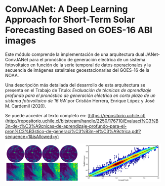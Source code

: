 # ConvJANet: A Deep Learning Approach for Short-Term Solar Forecasting Based on GOES-16 ABI images

Este módulo comprende la implementación de una arquitectura dual JANet-ConvJANet para el pronóstico de generación eléctrica de un sistema fotovoltaico en función de la serie temporal de datos operacionales y la secuencia de imágenes satelitales geoestacionarias del GOES-16 de la NOAA.

Una descripción más detallada del desarrollo de esta arquitectura se presenta en el Trabajo de Título: *Evaluación de técnicas de aprendizaje profundo para el pronóstico de generación eléctrica en corto plazo de un sistema fotovoltaico de 16 kW* por Cristián Herrera, Enrique López y José M. Cardemil (2020).

Se puede acceder al texto completo en: [https://repositorio.uchile.cl](http://repositorio.uchile.cl/bitstream/handle/2250/176710/Evaluaci%C3%B3n-de-t%C3%A9cnicas-de-aprendizaje-profundo-para-el-pron%C3%B3stico-de-generaci%C3%B3n-el%C3%A9ctrica.pdf?sequence=1&isAllowed=y)

![Banner](https://raw.githubusercontent.com/cherrerab/deepsolar/master/bin/banner.png)
